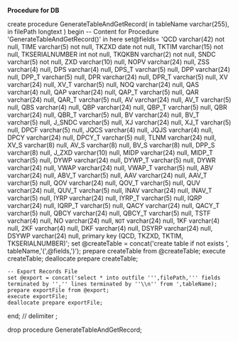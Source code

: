 **Procedure for DB**

create procedure GenerateTableAndGetRecord(
    in tableName varchar(255),
    in filePath longtext
)
begin
    -- Content for Procedure 'GenerateTableAndGetRecord()' in here
    set@fields= 'QCD            varchar(42) not null,
        TIME           varchar(5)  not null,
        TKZXD          date        not null,
        TKTIM          varchar(15) not null,
        TKSERIALNUMBER int         not null,
        TKQKBN         varchar(2)  not null,
        SNDC           varchar(5)  not null,
        ZXD            varchar(10) null,
        NOPV           varchar(24) null,
        ZSS            varchar(4)  null,
        DPS            varchar(4)  null,
        DPS_T          varchar(5)  null,
        DPP            varchar(24) null,
        DPP_T          varchar(5)  null,
        DPR            varchar(24) null,
        DPR_T          varchar(5)  null,
        XV             varchar(24) null,
        XV_T           varchar(5)  null,
        NOQ            varchar(24) null,
        QAS            varchar(4)  null,
        QAP            varchar(24) null,
        QAP_T          varchar(5)  null,
        QAR            varchar(24) null,
        QAR_T          varchar(5)  null,
        AV             varchar(24) null,
        AV_T           varchar(5)  null,
        QBS            varchar(4)  null,
        QBP            varchar(24) null,
        QBP_T          varchar(5)  null,
        QBR            varchar(24) null,
        QBR_T          varchar(5)  null,
        BV             varchar(24) null,
        BV_T           varchar(5)  null,
        J_SNDC         varchar(5)  null,
        XJ             varchar(24) null,
        XJ_T           varchar(5)  null,
        DPCF           varchar(5)  null,
        JQCS           varchar(4)  null,
        JQJS           varchar(4)  null,
        DPCY           varchar(24) null,
        DPCY_T         varchar(5)  null,
        TLNM           varchar(24) null,
        XV_S           varchar(8)  null,
        AV_S           varchar(8)  null,
        BV_S           varchar(8)  null,
        DPP_S          varchar(8)  null,
        J_ZXD          varchar(10) null,
        MIDP           varchar(24) null,
        MIDP_T         varchar(5)  null,
        DYWP           varchar(24) null,
        DYWP_T         varchar(5)  null,
        DYWR           varchar(24) null,
        VWAP           varchar(24) null,
        VWAP_T         varchar(5)  null,
        ABV            varchar(24) null,
        ABV_T          varchar(5)  null,
        AAV            varchar(24) null,
        AAV_T          varchar(5)  null,
        QOV            varchar(24) null,
        QOV_T          varchar(5)  null,
        QUV            varchar(24) null,
        QUV_T          varchar(5)  null,
        INAV           varchar(24) null,
        INAV_T         varchar(5)  null,
        IYRP           varchar(24) null,
        IYRP_T         varchar(5)  null,
        IQRP           varchar(24) null,
        IQRP_T         varchar(5)  null,
        QACY           varchar(24) null,
        QACY_T         varchar(5)  null,
        QBCY           varchar(24) null,
        QBCY_T         varchar(5)  null,
        TSTF           varchar(4)  null,
        NO             varchar(24) null,
        `NOT`          varchar(24) null,
        1KF            varchar(4)  null,
        2KF            varchar(4)  null,
        DKF            varchar(4)  null,
        DSYRP          varchar(24) null,
        DSYWP          varchar(24) null,
        primary key (QCD, TKZXD, TKTIM, TKSERIALNUMBER)';
    set @createTable = concat('create table if not exists ', tableName,'(',@fields,')');
    prepare createTable from @createTable;
    execute createTable;
    deallocate prepare createTable;

    -- Export Records File
    set @export = concat('select * into outfile ''',filePath,''' fields terminated by '','' lines terminated by ''\\n'' from ',tableName);
    prepare exportFile from @export;
    execute exportFile;
    deallocate prepare exportFile;
end;
//
delimiter ;


drop procedure GenerateTableAndGetRecord;

